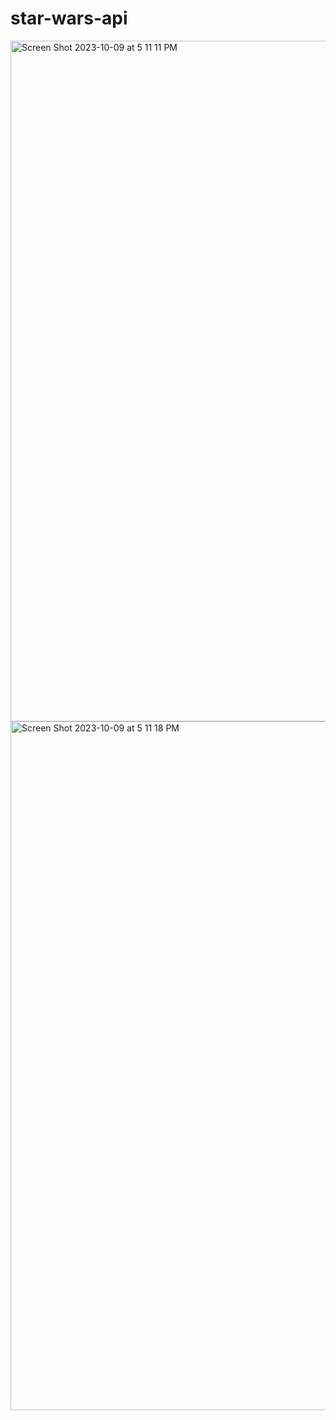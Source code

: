 # star-wars-api

<img width="1089" alt="Screen Shot 2023-10-09 at 5 11 11 PM" src="https://github.com/Postrelski/star-wars-api/assets/71254889/50723dd5-42ae-429c-b1f6-23dba2e83c5b">

<img width="1102" alt="Screen Shot 2023-10-09 at 5 11 18 PM" src="https://github.com/Postrelski/star-wars-api/assets/71254889/ab0ca893-5911-4a74-a332-995df328a141">

